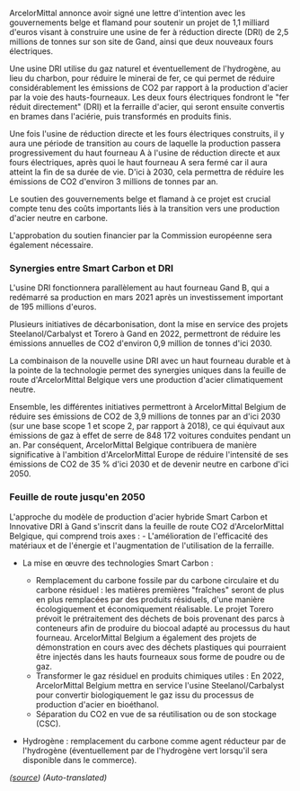 ArcelorMittal annonce avoir signé une lettre d'intention avec les gouvernements belge et flamand pour soutenir un projet de 1,1 milliard d'euros visant à construire une usine de fer à réduction directe (DRI) de 2,5 millions de tonnes sur son site de Gand, ainsi que deux nouveaux fours électriques.

Une usine DRI utilise du gaz naturel et éventuellement de l'hydrogène, au lieu du charbon, pour réduire le minerai de fer, ce qui permet de réduire considérablement les émissions de CO2 par rapport à la production d'acier par la voie des hauts-fourneaux. Les deux fours électriques fondront le "fer réduit directement" (DRI) et la ferraille d'acier, qui seront ensuite convertis en brames dans l'aciérie, puis transformés en produits finis.

Une fois l'usine de réduction directe et les fours électriques construits, il y aura une période de transition au cours de laquelle la production passera progressivement du haut fourneau A à l'usine de réduction directe et aux fours électriques, après quoi le haut fourneau A sera fermé car il aura atteint la fin de sa durée de vie. D'ici à 2030, cela permettra de réduire les émissions de CO2 d'environ 3 millions de tonnes par an.

Le soutien des gouvernements belge et flamand à ce projet est crucial compte tenu des coûts importants liés à la transition vers une production d'acier neutre en carbone.

L'approbation du soutien financier par la Commission européenne sera également nécessaire.

### Synergies entre Smart Carbon et DRI

L'usine DRI fonctionnera parallèlement au haut fourneau Gand B, qui a redémarré sa production en mars 2021 après un investissement important de 195 millions d'euros.

Plusieurs initiatives de décarbonisation, dont la mise en service des projets Steelanol/Carbalyst et Torero à Gand en 2022, permettront de réduire les émissions annuelles de CO2 d'environ 0,9 million de tonnes d'ici 2030.

La combinaison de la nouvelle usine DRI avec un haut fourneau durable et à la pointe de la technologie permet des synergies uniques dans la feuille de route d'ArcelorMittal Belgique vers une production d'acier climatiquement neutre.

Ensemble, les différentes initiatives permettront à ArcelorMittal Belgium de réduire ses émissions de CO2 de 3,9 millions de tonnes par an d'ici 2030 (sur une base scope 1 et scope 2, par rapport à 2018), ce qui équivaut aux émissions de gaz à effet de serre de 848 172 voitures conduites pendant un an. Par conséquent, ArcelorMittal Belgique contribuera de manière significative à l'ambition d'ArcelorMittal Europe de réduire l'intensité de ses émissions de CO2 de 35 % d'ici 2030 et de devenir neutre en carbone d'ici 2050.

### Feuille de route jusqu'en 2050

L'approche du modèle de production d'acier hybride Smart Carbon et Innovative DRI à Gand s'inscrit dans la feuille de route CO2 d'ArcelorMittal Belgique, qui comprend trois axes : - L'amélioration de l'efficacité des matériaux et de l'énergie et l'augmentation de l'utilisation de la ferraille.

* La mise en œuvre des technologies Smart Carbon :
    * Remplacement du carbone fossile par du carbone circulaire et du carbone résiduel : les matières premières "fraîches" seront de plus en plus remplacées par des produits résiduels, d'une manière écologiquement et économiquement réalisable. Le projet Torero prévoit le prétraitement des déchets de bois provenant des parcs à conteneurs afin de produire du biocoal adapté au processus du haut fourneau. ArcelorMittal Belgium a également des projets de démonstration en cours avec des déchets plastiques qui pourraient être injectés dans les hauts fourneaux sous forme de poudre ou de gaz.
    * Transformer le gaz résiduel en produits chimiques utiles : En 2022, ArcelorMittal Belgium mettra en service l'usine Steelanol/Carbalyst pour convertir biologiquement le gaz issu du processus de production d'acier en bioéthanol.
    * Séparation du CO2 en vue de sa réutilisation ou de son stockage (CSC).

* Hydrogène : remplacement du carbone comme agent réducteur par de l'hydrogène (éventuellement par de l'hydrogène vert lorsqu'il sera disponible dans le commerce).

*([source](https://belgium.arcelormittal.com/arcelormittal-ondertekent-intentieverklaring-met-de-belgische-en-vlaamse-regering-ter-ondersteuning-van-een-investering-van-11-miljard-euro-in-decarbonisatietechnologieen-in-de-toonaangevende-vestigi/))*
*(Auto-translated)*
